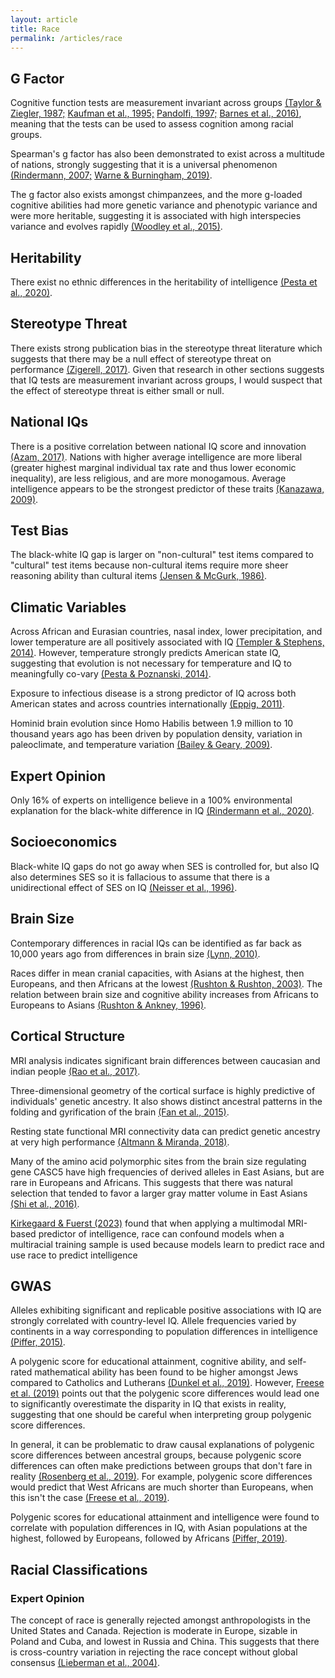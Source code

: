 ```yaml
---
layout: article
title: Race
permalink: /articles/race
---
```


<div markdown="1">

## G Factor

Cognitive function tests are measurement invariant across groups [(Taylor & Ziegler, 1987;](https://sci-hub.ru/https://doi.org/10.1177/001316448704700318)  [Kaufman et al., 1995;](https://sci-hub.ru/https://doi.org/10.1177/0013164495055003001)  [Pandolfi, 1997;](https://www.gwern.net/docs/iq/1997-pandolfi.pdf)  [Barnes et al., 2016)](https://sci-hub.ru/https://doi.org/10.1017/S1355617715001113), meaning that the tests can be used to assess cognition among racial groups.

Spearman's g factor has also been demonstrated to exist across a multitude of nations, strongly suggesting that it is a universal phenomenon [(Rindermann, 2007;](https://emilkirkegaard.dk//en/wp-content/uploads/The-g-factor-of-international-cognitive-ability-comparisons-the-homogeneity-of-results-in-PISA-TIMSS-PIRLS-and-IQ-tests-across-nations.pdf)  [Warne & Burningham, 2019)](https://psycnet.apa.org/fulltext/2019-01683-001.pdf).

The g factor also exists amongst chimpanzees, and the more g-loaded cognitive abilities had more genetic variance and phenotypic variance and were more heritable, suggesting it is associated with high interspecies variance and evolves rapidly [(Woodley et al., 2015)](https://sci-hub.ru/https://doi.org/10.1016/j.intell.2015.04.002).

## Heritability

There exist no ethnic differences in the heritability of intelligence [(Pesta et al., 2020)](https://sci-hub.se/https://doi.org/10.1016/j.intell.2019.101408).

## Stereotype Threat

There exists strong publication bias in the stereotype threat literature which suggests that there may be a null effect of stereotype threat on performance [(Zigerell, 2017)](https://pubmed.ncbi.nlm.nih.gov/28795832/). Given that research in other sections suggests that IQ tests are measurement invariant across groups, I would suspect that the effect of stereotype threat is either small or null.

## National IQs

There is a positive correlation between national IQ score and innovation [(Azam, 2017)](https://mpra.ub.uni-muenchen.de/76922/). Nations with higher average intelligence are more liberal (greater highest marginal individual tax rate and thus lower economic inequality), are less religious, and are more monogamous. Average intelligence appears to be the strongest predictor of these traits [(Kanazawa, 2009)](https://www.cambridge.org/core/journals/journal-of-biosocial-science/article/abs/iq-and-the-values-of-nations/B28886FC682668151084DF2E9DC5C0AF).

## Test Bias

The black-white IQ gap is larger on "non-cultural" test items compared to "cultural" test items because non-cultural items require more sheer reasoning ability than cultural items [(Jensen & McGurk, 1986)](http://arthurjensen.net/wp-content/uploads/2014/06/Black-White-Bias-in-Cultural-and-Noncultural-Test-Items-1987-by-Arthur-Robert-Jensen-Frank-C.-J.-McGurk.pdf).

## Climatic Variables

Across African and Eurasian countries, nasal index, lower precipitation, and lower temperature are all positively associated with IQ [(Templer & Stephens, 2014)](https://www.researchgate.net/publication/264085536_The_relationship_between_IQ_and_climatic_variables_in_African_and_Eurasian_countries). However, temperature strongly predicts American state IQ, suggesting that evolution is not necessary for temperature and IQ to meaningfully co-vary [(Pesta & Poznanski, 2014)](https://www.sciencedirect.com/science/article/pii/S0160289614001019#:~:text=CWT%20proposes%20that%20race%20differences,selection%20premium%20on%20higher%20IQ.).

Exposure to infectious disease is a strong predictor of IQ across both American states and across countries internationally [(Eppig, 2011)](https://www.scientificamerican.com/article/why-is-average-iq-higher-in-some-places/).

Hominid brain evolution since Homo Habilis between 1.9 million to 10 thousand years ago has been driven by population density, variation in paleoclimate, and temperature variation [(Bailey & Geary, 2009)](https://sci-hub.se/https://doi.org/10.1007/s12110-008-9054-0).

## Expert Opinion

Only 16% of experts on intelligence believe in a 100% environmental explanation for the black-white difference in IQ [(Rindermann et al., 2020)](https://www.sciencedirect.com/science/article/pii/S0160289619301886).

## Socioeconomics

Black-white IQ gaps do not go away when SES is controlled for, but also IQ also determines SES so it is fallacious to assume that there is a unidirectional effect of SES on IQ [(Neisser et al., 1996)](https://scottbarrykaufman.com/wp-content/uploads/2012/01/IntUnknown.pdf).

## Brain Size

Contemporary differences in racial IQs can be identified as far back as 10,000 years ago from differences in brain size [(Lynn, 2010)](https://www.sciencedirect.com/science/article/abs/pii/S0191886909003882?via%3Dihub).

Races differ in mean cranial capacities, with Asians at the highest, then Europeans, and then Africans at the lowest [(Rushton & Rushton, 2003)](https://sci-hub.se/https://doi.org/10.1016/S0160-2896(02)00137-X). The relation between brain size and cognitive ability increases from Africans to Europeans to Asians [(Rushton & Ankney, 1996)](https://philipperushton.net/wp-content/uploads/2015/02/Brain-Size-and-Cognitive-Ability-Correlations-with-Age-Sex-Social-Class-and-Race-1996-by-John-Philippe-Rushton-C.-Davison-Ankney.pdf).

## Cortical Structure

MRI analysis indicates significant brain differences between caucasian and indian people [(Rao et al., 2017)](http://cds.iisc.ac.in/faculty/yalavarthy/Rao_Psyn_2017.pdf).

Three-dimensional geometry of the cortical surface is highly predictive of individuals' genetic ancestry. It also shows distinct ancestral patterns in the folding and gyrification of the brain [(Fan et al., 2015)](https://files.catbox.moe/d8gdf7.pdf).

Resting state functional MRI connectivity data can predict genetic ancestry at very high performance [(Altmann & Miranda, 2018)](https://www.biorxiv.org/content/10.1101/440776v1.full.pdf).

Many of the amino acid polymorphic sites from the brain size regulating gene CASC5 have high frequencies of derived alleles in East Asians, but are rare in Europeans and Africans. This suggests that there was natural selection that tended to favor a larger gray matter volume in East Asians [(Shi et al., 2016)](https://files.catbox.moe/dmg1zr.pdf).

[Kirkegaard & Fuerst (2023)](https://www.researchgate.net/publication/369479241_A_Multimodal_MRI-based_Predictor_of_Intelligence_and_Its_Relation_to_RaceEthnicity) found that when applying a multimodal MRI-based predictor of intelligence, race can confound models when a multiracial training sample is used because models learn to predict race and use race to predict intelligence

## GWAS

Alleles exhibiting significant and replicable positive associations with IQ are strongly correlated with country-level IQ. Allele frequencies varied by continents in a way corresponding to population differences in intelligence [(Piffer, 2015)](https://www.sciencedirect.com/science/article/abs/pii/S0160289615001087?via%3Dihub).

A polygenic score for educational attainment, cognitive ability, and self-rated mathematical ability has been found to be higher amongst Jews compared to Catholics and Lutherans [(Dunkel et al., 2019)](https://www.researchgate.net/publication/330601752_Polygenic_Scores_Mediate_the_Jewish_Phenotypic_Advantage_in_Educational_Attainment_and_Cognitive_Ability_Compared_With_Catholics_and_Lutherans). However, [Freese et al. (2019)](https://www.researchgate.net/publication/334385807_Problems_with_a_Causal_Interpretation_of_Polygenic_Score_Differences_between_Jewish_and_non-Jewish_Respondents_in_the_Wisconsin_Longitudinal_Study) points out that the polygenic score differences would lead one to significantly overestimate the disparity in IQ that exists in reality, suggesting that one should be careful when interpreting group polygenic score differences.

In general, it can be problematic to draw causal explanations of polygenic score differences between ancestral groups, because polygenic score differences can often make predictions between groups that don't fare in reality [(Rosenberg et al., 2019)](https://academic.oup.com/emph/article/2019/1/26/5262222). For example, polygenic score differences would predict that West Africans are much shorter than Europeans, when this isn't the case [(Freese et al., 2019)](https://www.researchgate.net/publication/334385807_Problems_with_a_Causal_Interpretation_of_Polygenic_Score_Differences_between_Jewish_and_non-Jewish_Respondents_in_the_Wisconsin_Longitudinal_Study).

Polygenic scores for educational attainment and intelligence were found to correlate with population differences in IQ, with Asian populations at the highest, followed by Europeans, followed by Africans [(Piffer, 2019)](https://www.researchgate.net/publication/332076417_Evidence_for_Recent_Polygenic_Selection_on_Educational_Attainment_and_Intelligence_Inferred_from_Gwas_Hits_A_Replication_of_Previous_Findings_Using_Recent_Data).

## Racial Classifications

### Expert Opinion

The concept of race is generally rejected amongst anthropologists in the United States and Canada. Rejection is moderate in Europe, sizable in Poland and Cuba, and lowest in Russia and China. This suggests that there is cross-country variation in rejecting the race concept without global consensus [(Lieberman et al., 2004)](https://hrcak.srce.hr/file/8770).

</div>
